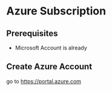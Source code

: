 # Azure Subscription

## Prerequisites

- Microsoft Account is already

## Create Azure Account

go to https://portal.azure.com